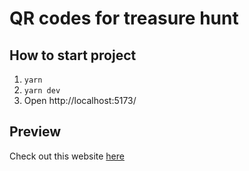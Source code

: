 # QR codes for treasure hunt

## How to start project

1. `yarn`
2. `yarn dev`
3. Open http://localhost:5173/

## Preview

Check out this website [here](https://gniauziai.netlify.app/)
